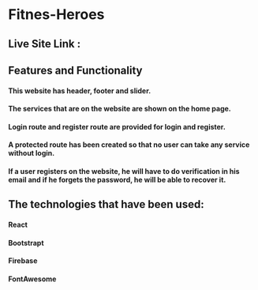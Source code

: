 # Fitnes-Heroes


## Live Site Link :


## Features and Functionality

#### This website has header, footer and slider.
#### The services that are on the website are shown on the home page.
#### Login route and register route are provided for login and register.
#### A protected route has been created so that no user can take any service without login.
#### If a user registers on the website, he will have to do verification in his email and if he forgets the password, he will be able to recover it.

## The technologies that have been used:

#### React
#### Bootstrapt
#### Firebase
#### FontAwesome

